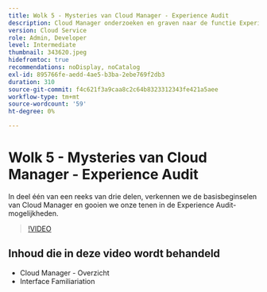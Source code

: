 ```yaml
---
title: Wolk 5 - Mysteries van Cloud Manager - Experience Audit
description: Cloud Manager onderzoeken en graven naar de functie Experience Audit
version: Cloud Service
role: Admin, Developer
level: Intermediate
thumbnail: 343620.jpeg
hidefromtoc: true
recommendations: noDisplay, noCatalog
exl-id: 895766fe-aedd-4ae5-b3ba-2ebe769f2db3
duration: 310
source-git-commit: f4c621f3a9caa8c2c64b8323312343fe421a5aee
workflow-type: tm+mt
source-wordcount: '59'
ht-degree: 0%

---
```


# Wolk 5 - Mysteries van Cloud Manager - Experience Audit

In deel één van een reeks van drie delen, verkennen we de basisbeginselen van Cloud Manager en gooien we onze tenen in de Experience Audit-mogelijkheden.

>[!VIDEO](https://video.tv.adobe.com/v/343620?quality=12&learn=on)

## Inhoud die in deze video wordt behandeld

+ Cloud Manager - Overzicht
+ Interface Familiariation
